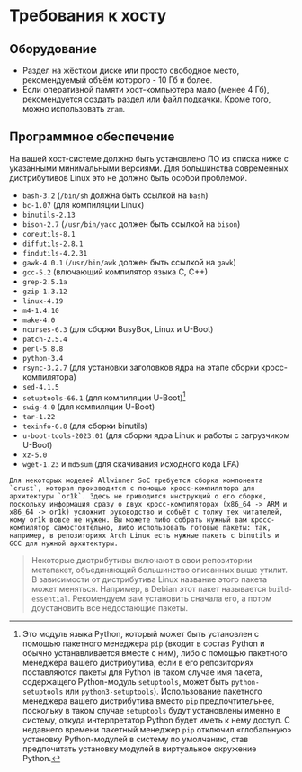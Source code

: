 # Требования к хосту

## Оборудование

- Раздел на жёстком диске или просто свободное место, рекомендуемый объём которого - 10 Гб и более.
- Если оперативной памяти хост-компьютера мало (менее 4 Гб), рекомендуется создать раздел или файл подкачки. Кроме того, можно использовать `zram`.

## Программное обеспечение

На вашей хост-системе должно быть установлено ПО из списка ниже с указанными минимальными версиями. Для большинства современных дистрибутивов Linux это не должно быть особой проблемой.

- `bash-3.2` (`/bin/sh` должна быть ссылкой на `bash`)
- `bc-1.07` (для компиляции Linux)
- `binutils-2.13`
- `bison-2.7` (`/usr/bin/yacc` должен быть ссылкой на `bison`)
- `coreutils-8.1`
- `diffutils-2.8.1`
- `findutils-4.2.31`
- `gawk-4.0.1` (`/usr/bin/awk` должен быть ссылкой на `gawk`)
- `gcc-5.2` (влючающий компилятор языка С, C++)
- `grep-2.5.1a`
- `gzip-1.3.12`
- `linux-4.19`
- `m4-1.4.10`
- `make-4.0`
- `ncurses-6.3` (для сборки BusyBox, Linux и U-Boot)
- `patch-2.5.4`
- `perl-5.8.8`
- `python-3.4`
- `rsync-3.2.7` (для установки заголовков ядра на этапе сборки кросс-компилятора)
- `sed-4.1.5`
- `setuptools-66.1` (для компиляции U-Boot)[^1]
- `swig-4.0` (для компиляции U-Boot)
- `tar-1.22`
- `texinfo-6.8` (для сборки binutils)
- `u-boot-tools-2023.01` (для сборки ядра Linux и работы с загрузчиком U-Boot)
- `xz-5.0`
- `wget-1.23` и `md5sum` (для скачивания исходного кода LFA)

```admonish warning title="Внимание"
Для некоторых моделей Allwinner SoC требуется сборка компонента `crust`, которая производится с помощью кросс-компилятора для архитектуры `or1k`. Здесь не приводится инструкций о его сборке, поскольку информация сразу о двух кросс-компиляторах (x86_64 -> ARM и x86_64 -> or1k) усложнит руководство и собьёт с толку тех читателей, кому or1k вовсе не нужен. Вы можете либо собрать нужный вам кросс-компилятор самостоятельно, либо использовать готовые пакеты: так, например, в репозиториях Arch Linux есть нужные пакеты с binutils и GCC для нужной архитектуры.
```

> Некоторые дистрибутивы включают в свои репозитории метапакет, объединяющий большинство описанных выше утилит. В зависимости от дистрибутива Linux название этого пакета может меняться. Например, в Debian этот пакет называется `build-essential`. Рекомендуем вам установить сначала его, а потом доустановить все недостающие пакеты.

[^1]: Это модуль языка Python, который может быть установлен с помощью пакетного менеджера `pip` (входит в состав Python и обычно устанавливается вместе с ним), либо с помощью пакетного менеджера вашего дистрибутива, если в его репозиториях поставляются пакеты для Python (в таком случае имя пакета, содержащего Python-модуль `setuptools`, может быть `python-setuptools` или `python3-setuptools`). Использование пакетного менеджера вашего дистрибутива вместо `pip` предпочтительнее, поскольку в таком случае `setuptools` будут установлены именно в систему, откуда интерпретатор Python будет иметь к нему доступ. С недавнего времени пакетный менеджер `pip` отключил «глобальную» установку Python-модулей в систему по умолчанию, став предпочитать установку модулей в виртуальное окружение Python.

